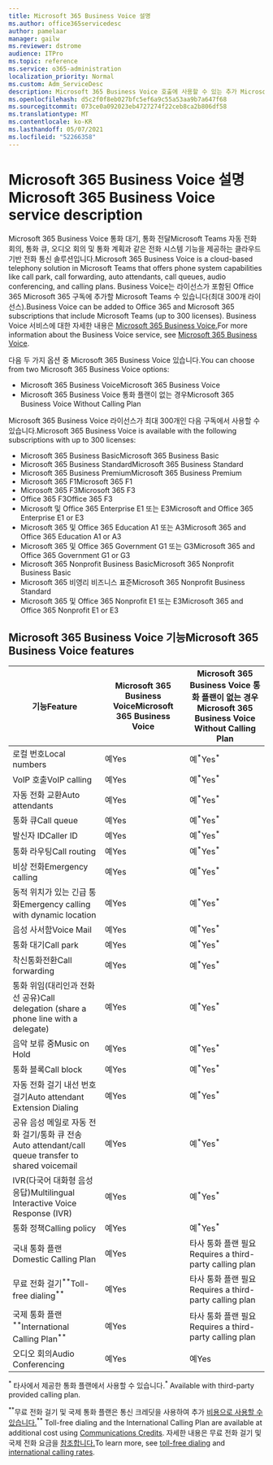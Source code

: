 ```yaml
---
title: Microsoft 365 Business Voice 설명
ms.author: office365servicedesc
author: pamelaar
manager: gailw
ms.reviewer: dstrome
audience: ITPro
ms.topic: reference
ms.service: o365-administration
localization_priority: Normal
ms.custom: Adm_ServiceDesc
description: Microsoft 365 Business Voice 호출에 사용할 수 있는 추가 Microsoft Teams 서비스입니다. 이는 전화 시스템, 국내 통화 플랜, SMS 및 오디오 회의를 결합합니다.
ms.openlocfilehash: d5c2f0f8eb027bfc5ef6a9c55a53aa9b7a647f68
ms.sourcegitcommit: 073ce0a092023eb4727274f22ceb8ca2b806df58
ms.translationtype: MT
ms.contentlocale: ko-KR
ms.lasthandoff: 05/07/2021
ms.locfileid: "52266358"
---
```

# <a name="microsoft-365-business-voice-service-description"></a><span data-ttu-id="fe261-104">Microsoft 365 Business Voice 설명</span><span class="sxs-lookup"><span data-stu-id="fe261-104">Microsoft 365 Business Voice service description</span></span>

<span data-ttu-id="fe261-105">Microsoft 365 Business Voice 통화 대기, 통화 전달Microsoft Teams 자동 전화 회의, 통화 큐, 오디오 회의 및 통화 계획과 같은 전화 시스템 기능을 제공하는 클라우드 기반 전화 통신 솔루션입니다.</span><span class="sxs-lookup"><span data-stu-id="fe261-105">Microsoft 365 Business Voice is a cloud-based telephony solution in Microsoft Teams that offers phone system capabilities like call park, call forwarding, auto attendants, call queues, audio conferencing, and calling plans.</span></span> <span data-ttu-id="fe261-106">Business Voice는 라이선스가 포함된 Office 365 Microsoft 365 구독에 추가할 Microsoft Teams 수 있습니다(최대 300개 라이선스).</span><span class="sxs-lookup"><span data-stu-id="fe261-106">Business Voice can be added to Office 365 and Microsoft 365 subscriptions that include Microsoft Teams (up to 300 licenses).</span></span> <span data-ttu-id="fe261-107">Business Voice 서비스에 대한 자세한 내용은 [Microsoft 365 Business Voice.](/MicrosoftTeams/business-voice/whats-business-voice)</span><span class="sxs-lookup"><span data-stu-id="fe261-107">For more information about the Business Voice service, see [Microsoft 365 Business Voice](/MicrosoftTeams/business-voice/whats-business-voice).</span></span>

<span data-ttu-id="fe261-108">다음 두 가지 옵션 중 Microsoft 365 Business Voice 있습니다.</span><span class="sxs-lookup"><span data-stu-id="fe261-108">You can choose from two Microsoft 365 Business Voice options:</span></span>

- <span data-ttu-id="fe261-109">Microsoft 365 Business Voice</span><span class="sxs-lookup"><span data-stu-id="fe261-109">Microsoft 365 Business Voice</span></span>
- <span data-ttu-id="fe261-110">Microsoft 365 Business Voice 통화 플랜이 없는 경우</span><span class="sxs-lookup"><span data-stu-id="fe261-110">Microsoft 365 Business Voice Without Calling Plan</span></span>

<span data-ttu-id="fe261-111">Microsoft 365 Business Voice 라이선스가 최대 300개인 다음 구독에서 사용할 수 있습니다.</span><span class="sxs-lookup"><span data-stu-id="fe261-111">Microsoft 365 Business Voice is available with the following subscriptions with up to 300 licenses:</span></span>

- <span data-ttu-id="fe261-112">Microsoft 365 Business Basic</span><span class="sxs-lookup"><span data-stu-id="fe261-112">Microsoft 365 Business Basic</span></span>
- <span data-ttu-id="fe261-113">Microsoft 365 Business Standard</span><span class="sxs-lookup"><span data-stu-id="fe261-113">Microsoft 365 Business Standard</span></span>
- <span data-ttu-id="fe261-114">Microsoft 365 Business Premium</span><span class="sxs-lookup"><span data-stu-id="fe261-114">Microsoft 365 Business Premium</span></span>
- <span data-ttu-id="fe261-115">Microsoft 365 F1</span><span class="sxs-lookup"><span data-stu-id="fe261-115">Microsoft 365 F1</span></span>
- <span data-ttu-id="fe261-116">Microsoft 365 F3</span><span class="sxs-lookup"><span data-stu-id="fe261-116">Microsoft 365 F3</span></span>
- <span data-ttu-id="fe261-117">Office 365 F3</span><span class="sxs-lookup"><span data-stu-id="fe261-117">Office 365 F3</span></span>
- <span data-ttu-id="fe261-118">Microsoft 및 Office 365 Enterprise E1 또는 E3</span><span class="sxs-lookup"><span data-stu-id="fe261-118">Microsoft and Office 365 Enterprise E1 or E3</span></span>
- <span data-ttu-id="fe261-119">Microsoft 365 및 Office 365 Education A1 또는 A3</span><span class="sxs-lookup"><span data-stu-id="fe261-119">Microsoft 365 and Office 365 Education A1 or A3</span></span>
- <span data-ttu-id="fe261-120">Microsoft 365 및 Office 365 Government G1 또는 G3</span><span class="sxs-lookup"><span data-stu-id="fe261-120">Microsoft 365 and Office 365 Government G1 or G3</span></span>
- <span data-ttu-id="fe261-121">Microsoft 365 Nonprofit Business Basic</span><span class="sxs-lookup"><span data-stu-id="fe261-121">Microsoft 365 Nonprofit Business Basic</span></span>
- <span data-ttu-id="fe261-122">Microsoft 365 비영리 비즈니스 표준</span><span class="sxs-lookup"><span data-stu-id="fe261-122">Microsoft 365 Nonprofit Business Standard</span></span>
- <span data-ttu-id="fe261-123">Microsoft 365 및 Office 365 Nonprofit E1 또는 E3</span><span class="sxs-lookup"><span data-stu-id="fe261-123">Microsoft 365 and Office 365 Nonprofit E1 or E3</span></span>

## <a name="microsoft-365-business-voice-features"></a><span data-ttu-id="fe261-124">Microsoft 365 Business Voice 기능</span><span class="sxs-lookup"><span data-stu-id="fe261-124">Microsoft 365 Business Voice features</span></span>

| <span data-ttu-id="fe261-125">기능</span><span class="sxs-lookup"><span data-stu-id="fe261-125">Feature</span></span> | <span data-ttu-id="fe261-126">Microsoft 365 Business Voice</span><span class="sxs-lookup"><span data-stu-id="fe261-126">Microsoft 365 Business Voice</span></span> | <span data-ttu-id="fe261-127">Microsoft 365 Business Voice 통화 플랜이 없는 경우</span><span class="sxs-lookup"><span data-stu-id="fe261-127">Microsoft 365 Business Voice Without Calling Plan</span></span> |
|--------------------------------------------------------|------------------------------|---------------------------------------------------|
| <span data-ttu-id="fe261-128">로컬 번호</span><span class="sxs-lookup"><span data-stu-id="fe261-128">Local numbers</span></span> | <span data-ttu-id="fe261-129">예</span><span class="sxs-lookup"><span data-stu-id="fe261-129">Yes</span></span> | <span data-ttu-id="fe261-130">예<sup>\*</sup></span><span class="sxs-lookup"><span data-stu-id="fe261-130">Yes<sup>\*</sup></span></span> |
| <span data-ttu-id="fe261-131">VoIP 호출</span><span class="sxs-lookup"><span data-stu-id="fe261-131">VoIP calling</span></span> | <span data-ttu-id="fe261-132">예</span><span class="sxs-lookup"><span data-stu-id="fe261-132">Yes</span></span> | <span data-ttu-id="fe261-133">예<sup>\*</sup></span><span class="sxs-lookup"><span data-stu-id="fe261-133">Yes<sup>\*</sup></span></span> |
| <span data-ttu-id="fe261-134">자동 전화 교환</span><span class="sxs-lookup"><span data-stu-id="fe261-134">Auto attendants</span></span> | <span data-ttu-id="fe261-135">예</span><span class="sxs-lookup"><span data-stu-id="fe261-135">Yes</span></span> | <span data-ttu-id="fe261-136">예<sup>\*</sup></span><span class="sxs-lookup"><span data-stu-id="fe261-136">Yes<sup>\*</sup></span></span> |
| <span data-ttu-id="fe261-137">통화 큐</span><span class="sxs-lookup"><span data-stu-id="fe261-137">Call queue</span></span> | <span data-ttu-id="fe261-138">예</span><span class="sxs-lookup"><span data-stu-id="fe261-138">Yes</span></span> | <span data-ttu-id="fe261-139">예<sup>\*</sup></span><span class="sxs-lookup"><span data-stu-id="fe261-139">Yes<sup>\*</sup></span></span> |
| <span data-ttu-id="fe261-140">발신자 ID</span><span class="sxs-lookup"><span data-stu-id="fe261-140">Caller ID</span></span> | <span data-ttu-id="fe261-141">예</span><span class="sxs-lookup"><span data-stu-id="fe261-141">Yes</span></span> | <span data-ttu-id="fe261-142">예<sup>\*</sup></span><span class="sxs-lookup"><span data-stu-id="fe261-142">Yes<sup>\*</sup></span></span> |
| <span data-ttu-id="fe261-143">통화 라우팅</span><span class="sxs-lookup"><span data-stu-id="fe261-143">Call routing</span></span> | <span data-ttu-id="fe261-144">예</span><span class="sxs-lookup"><span data-stu-id="fe261-144">Yes</span></span> | <span data-ttu-id="fe261-145">예<sup>\*</sup></span><span class="sxs-lookup"><span data-stu-id="fe261-145">Yes<sup>\*</sup></span></span> |
| <span data-ttu-id="fe261-146">비상 전화</span><span class="sxs-lookup"><span data-stu-id="fe261-146">Emergency calling</span></span> | <span data-ttu-id="fe261-147">예</span><span class="sxs-lookup"><span data-stu-id="fe261-147">Yes</span></span> | <span data-ttu-id="fe261-148">예<sup>\*</sup></span><span class="sxs-lookup"><span data-stu-id="fe261-148">Yes<sup>\*</sup></span></span> |
| <span data-ttu-id="fe261-149">동적 위치가 있는 긴급 통화</span><span class="sxs-lookup"><span data-stu-id="fe261-149">Emergency calling with dynamic location</span></span> | <span data-ttu-id="fe261-150">예</span><span class="sxs-lookup"><span data-stu-id="fe261-150">Yes</span></span> | <span data-ttu-id="fe261-151">예<sup>\*</sup></span><span class="sxs-lookup"><span data-stu-id="fe261-151">Yes<sup>\*</sup></span></span> |
| <span data-ttu-id="fe261-152">음성 사서함</span><span class="sxs-lookup"><span data-stu-id="fe261-152">Voice Mail</span></span> | <span data-ttu-id="fe261-153">예</span><span class="sxs-lookup"><span data-stu-id="fe261-153">Yes</span></span> | <span data-ttu-id="fe261-154">예<sup>\*</sup></span><span class="sxs-lookup"><span data-stu-id="fe261-154">Yes<sup>\*</sup></span></span> |
| <span data-ttu-id="fe261-155">통화 대기</span><span class="sxs-lookup"><span data-stu-id="fe261-155">Call park</span></span> | <span data-ttu-id="fe261-156">예</span><span class="sxs-lookup"><span data-stu-id="fe261-156">Yes</span></span> | <span data-ttu-id="fe261-157">예<sup>\*</sup></span><span class="sxs-lookup"><span data-stu-id="fe261-157">Yes<sup>\*</sup></span></span> |
| <span data-ttu-id="fe261-158">착신통화전환</span><span class="sxs-lookup"><span data-stu-id="fe261-158">Call forwarding</span></span> | <span data-ttu-id="fe261-159">예</span><span class="sxs-lookup"><span data-stu-id="fe261-159">Yes</span></span> | <span data-ttu-id="fe261-160">예<sup>\*</sup></span><span class="sxs-lookup"><span data-stu-id="fe261-160">Yes<sup>\*</sup></span></span> |
| <span data-ttu-id="fe261-161">통화 위임(대리인과 전화선 공유)</span><span class="sxs-lookup"><span data-stu-id="fe261-161">Call delegation (share a phone line with a delegate)</span></span> | <span data-ttu-id="fe261-162">예</span><span class="sxs-lookup"><span data-stu-id="fe261-162">Yes</span></span> | <span data-ttu-id="fe261-163">예<sup>\*</sup></span><span class="sxs-lookup"><span data-stu-id="fe261-163">Yes<sup>\*</sup></span></span> |
| <span data-ttu-id="fe261-164">음악 보류 중</span><span class="sxs-lookup"><span data-stu-id="fe261-164">Music on Hold</span></span> | <span data-ttu-id="fe261-165">예</span><span class="sxs-lookup"><span data-stu-id="fe261-165">Yes</span></span> | <span data-ttu-id="fe261-166">예<sup>\*</sup></span><span class="sxs-lookup"><span data-stu-id="fe261-166">Yes<sup>\*</sup></span></span> |
| <span data-ttu-id="fe261-167">통화 블록</span><span class="sxs-lookup"><span data-stu-id="fe261-167">Call block</span></span> | <span data-ttu-id="fe261-168">예</span><span class="sxs-lookup"><span data-stu-id="fe261-168">Yes</span></span> | <span data-ttu-id="fe261-169">예<sup>\*</sup></span><span class="sxs-lookup"><span data-stu-id="fe261-169">Yes<sup>\*</sup></span></span> |
| <span data-ttu-id="fe261-170">자동 전화 걸기 내선 번호 걸기</span><span class="sxs-lookup"><span data-stu-id="fe261-170">Auto attendant Extension Dialing</span></span> | <span data-ttu-id="fe261-171">예</span><span class="sxs-lookup"><span data-stu-id="fe261-171">Yes</span></span> | <span data-ttu-id="fe261-172">예<sup>\*</sup></span><span class="sxs-lookup"><span data-stu-id="fe261-172">Yes<sup>\*</sup></span></span> |
| <span data-ttu-id="fe261-173">공유 음성 메일로 자동 전화 걸기/통화 큐 전송</span><span class="sxs-lookup"><span data-stu-id="fe261-173">Auto attendant/call queue transfer to shared voicemail</span></span> | <span data-ttu-id="fe261-174">예</span><span class="sxs-lookup"><span data-stu-id="fe261-174">Yes</span></span> | <span data-ttu-id="fe261-175">예<sup>\*</sup></span><span class="sxs-lookup"><span data-stu-id="fe261-175">Yes<sup>\*</sup></span></span> |
| <span data-ttu-id="fe261-176">IVR(다국어 대화형 음성 응답)</span><span class="sxs-lookup"><span data-stu-id="fe261-176">Multilingual Interactive Voice Response (IVR)</span></span> | <span data-ttu-id="fe261-177">예</span><span class="sxs-lookup"><span data-stu-id="fe261-177">Yes</span></span> | <span data-ttu-id="fe261-178">예<sup>\*</sup></span><span class="sxs-lookup"><span data-stu-id="fe261-178">Yes<sup>\*</sup></span></span> |
| <span data-ttu-id="fe261-179">통화 정책</span><span class="sxs-lookup"><span data-stu-id="fe261-179">Calling policy</span></span> | <span data-ttu-id="fe261-180">예</span><span class="sxs-lookup"><span data-stu-id="fe261-180">Yes</span></span> | <span data-ttu-id="fe261-181">예<sup>\*</sup></span><span class="sxs-lookup"><span data-stu-id="fe261-181">Yes<sup>\*</sup></span></span> |
| <span data-ttu-id="fe261-182">국내 통화 플랜</span><span class="sxs-lookup"><span data-stu-id="fe261-182">Domestic Calling Plan</span></span> | <span data-ttu-id="fe261-183">예</span><span class="sxs-lookup"><span data-stu-id="fe261-183">Yes</span></span> | <span data-ttu-id="fe261-184">타사 통화 플랜 필요</span><span class="sxs-lookup"><span data-stu-id="fe261-184">Requires a third-party calling plan</span></span> |
| <span data-ttu-id="fe261-185">무료 전화 걸기<sup>\*\*</sup></span><span class="sxs-lookup"><span data-stu-id="fe261-185">Toll-free dialing<sup>\*\*</sup></span></span> | <span data-ttu-id="fe261-186">예</span><span class="sxs-lookup"><span data-stu-id="fe261-186">Yes</span></span> | <span data-ttu-id="fe261-187">타사 통화 플랜 필요</span><span class="sxs-lookup"><span data-stu-id="fe261-187">Requires a third-party calling plan</span></span> |
| <span data-ttu-id="fe261-188">국제 통화 플랜<sup>\*\*</sup></span><span class="sxs-lookup"><span data-stu-id="fe261-188">International Calling Plan<sup>\*\*</sup></span></span> | <span data-ttu-id="fe261-189">예</span><span class="sxs-lookup"><span data-stu-id="fe261-189">Yes</span></span> | <span data-ttu-id="fe261-190">타사 통화 플랜 필요</span><span class="sxs-lookup"><span data-stu-id="fe261-190">Requires a third-party calling plan</span></span> |
| <span data-ttu-id="fe261-191">오디오 회의</span><span class="sxs-lookup"><span data-stu-id="fe261-191">Audio Conferencing</span></span> | <span data-ttu-id="fe261-192">예</span><span class="sxs-lookup"><span data-stu-id="fe261-192">Yes</span></span> | <span data-ttu-id="fe261-193">예</span><span class="sxs-lookup"><span data-stu-id="fe261-193">Yes</span></span> |

<span data-ttu-id="fe261-194"><sup>\*</sup> 타사에서 제공한 통화 플랜에서 사용할 수 있습니다.</span><span class="sxs-lookup"><span data-stu-id="fe261-194"><sup>\*</sup> Available with third-party provided calling plan.</span></span>

<span data-ttu-id="fe261-195"><sup>\*\*</sup>무료 전화 걸기 및 국제 통화 플랜은 통신 크레딧을 사용하여 추가 [비용으로 사용할 수 있습니다.](/microsoftteams/what-are-communications-credits)</span><span class="sxs-lookup"><span data-stu-id="fe261-195"><sup>\*\*</sup> Toll-free dialing and the International Calling Plan are available at additional cost using [Communications Credits](/microsoftteams/what-are-communications-credits).</span></span> <span data-ttu-id="fe261-196">자세한 내용은 무료 [](/microsoftteams/toll-free-dialing-limitations-and-restrictions) 전화 걸기 및 국제 전화 요금을 [참조합니다.](https://www.microsoft.com/microsoft-365/microsoft-teams/voice-calling?rtc=1#ow-download-rates)</span><span class="sxs-lookup"><span data-stu-id="fe261-196">To learn more, see [toll-free dialing](/microsoftteams/toll-free-dialing-limitations-and-restrictions) and [international calling rates](https://www.microsoft.com/microsoft-365/microsoft-teams/voice-calling?rtc=1#ow-download-rates).</span></span>
